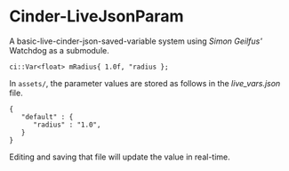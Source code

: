 # Cinder-LiveJsonParam
A basic-live-cinder-json-saved-variable system using _Simon Geilfus'_ Watchdog as a submodule.

```
ci::Var<float> mRadius{ 1.0f, "radius };
```
In `assets/`, the parameter values are stored as follows in the _live_vars.json_ file.

```
{
   "default" : {
      "radius" : "1.0",
   }
}
```

Editing and saving that file will update the value in real-time.
